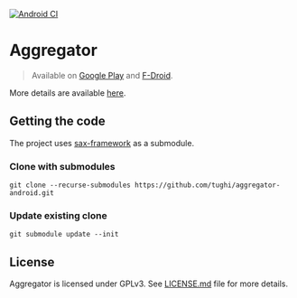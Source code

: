 [![Android CI](https://github.com/tughi/aggregator-android/actions/workflows/android.yml/badge.svg?branch=master)](https://github.com/tughi/aggregator-android/actions/workflows/android.yml)

# Aggregator

> Available on [Google Play](https://play.google.com/store/apps/details?id=com.tughi.aggregator.next) and [F-Droid](https://f-droid.org/packages/com.tughi.aggregator/).

More details are available [here](https://tughi.github.io/aggregator-android).

## Getting the code

The project uses [sax-framework](https://github.com/tughi/sax-framework) as a submodule.

### Clone with submodules     

    git clone --recurse-submodules https://github.com/tughi/aggregator-android.git

### Update existing clone

    git submodule update --init

## License

Aggregator is licensed under GPLv3. See [LICENSE.md](./LICENSE.md) file for more details.
